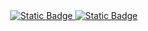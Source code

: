 <div align="center">
<a href="https://kaneesell.github.io/Aprendizado/">
<img alt="Static Badge" src="https://capsule-render.vercel.app/api?type=waving&height=200&color=gradient&text=Teste%20Login">
<img alt="Static Badge" src="https://img.shields.io/badge/Ir_para_P%C3%A1gina-Teste_Login-brightgreen?link=https%3A%2F%2Fkaneesell.github.io%2Fteste-login%2F">
</a>
</div>
